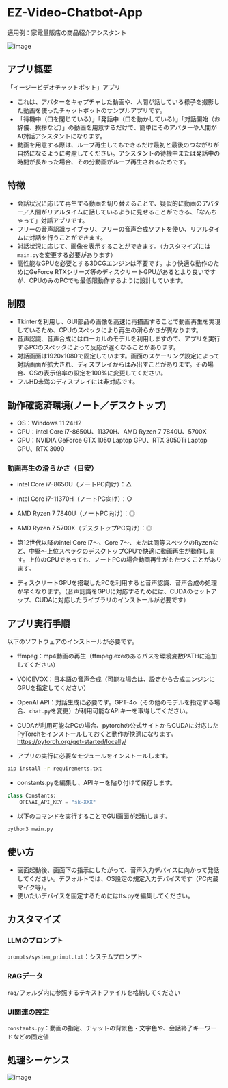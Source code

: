 # EZ-Video-Chatbot-App

適用例：家電量販店の商品紹介アシスタント

![image](https://github.com/user-attachments/assets/7ec839f5-6aff-4655-a193-5f1aa419207e)

## アプリ概要

「イージービデオチャットボット」アプリ
- これは、アバターをキャプチャした動画や、人間が話している様子を撮影した動画を使ったチャットボットのサンプルアプリです。
- 「待機中（口を閉じている）」「発話中（口を動かしている）」「対話開始（お辞儀、挨拶など）」の動画を用意するだけで、簡単にそのアバターや人間がAI対話アシスタントになります。
- 動画を用意する際は、ループ再生してもできるだけ最初と最後のつながりが自然になるように考慮してください。アシスタントの待機中または発話中の時間が長かった場合、その分動画がループ再生されるためです。

## 特徴
- 会話状況に応じて再生する動画を切り替えることで、疑似的に動画のアバター／人間がリアルタイムに話しているように見せることができる、「なんちゃって」対話アプリです。
- フリーの音声認識ライブラリ、フリーの音声合成ソフトを使い、リアルタイムに対話を行うことができます。
- 対話状況に応じて、画像を表示することができます。（カスタマイズには`main.py`を変更する必要があります）
- 高性能なGPUを必要とする3DCGエンジンは不要です。より快適な動作のためにGeForce RTXシリーズ等のディスクリートGPUがあるとより良いですが、CPUのみのPCでも最低限動作するように設計しています。

## 制限
- Tkinterを利用し、GUI部品の画像を高速に再描画することで動画再生を実現しているため、CPUのスペックにより再生の滑らかさが異なります。
- 音声認識、音声合成にはローカルのモデルを利用しますので、アプリを実行するPCのスペックによって反応が遅くなることがあります。
- 対話画面は1920x1080で固定しています。画面のスケーリング設定によって対話画面が拡大され、ディスプレイからはみ出すことがあります。その場合、OSの表示倍率の設定を100%に変更してください。
- フルHD未満のディスプレイには非対応です。

##  動作確認済環境(ノート／デスクトップ)
- OS：Windows 11 24H2
- CPU：intel Core i7-8650U、11370H、AMD Ryzen 7 7840U、5700X
- GPU：NVIDIA GeForce GTX 1050 Laptop GPU、RTX 3050Ti Laptop GPU、RTX 3090

### 動画再生の滑らかさ（目安）
- intel Core i7-8650U（ノートPC向け）：△
- intel Core i7-11370H（ノートPC向け）：○
- AMD Ryzen 7 7840U（ノートPC向け）：◎
- AMD Ryzen 7 5700X（デスクトップPC向け）：◎

- 第12世代以降のintel Core i7～、Core 7～、または同等スペックのRyzenなど、中堅～上位スペックのデスクトップCPUで快適に動画再生が動作します。上位のCPUであっても、ノートPCの場合動画再生がもたつくことがあります。
- ディスクリートGPUを搭載したPCを利用すると音声認識、音声合成の処理が早くなります。（音声認識をGPUに対応するためには、CUDAのセットアップ、CUDAに対応したライブラリのインストールが必要です）


## アプリ実行手順

以下のソフトウェアのインストールが必要です。
- ffmpeg：mp4動画の再生（ffmpeg.exeのあるパスを環境変数PATHに追加してください）
- VOICEVOX：日本語の音声合成（可能な場合は、設定から合成エンジンにGPUを指定してください）
- OpenAI API：対話生成に必要です。GPT-4o（その他のモデルを指定する場合、`chat.py`を変更）が利用可能なAPIキーを取得してください。

- CUDAが利用可能なPCの場合、pytorchの公式サイトからCUDAに対応したPyTorchをインストールしておくと動作が快適になります。
https://pytorch.org/get-started/locally/

- アプリの実行に必要なモジュールをインストールします。
```sh
pip install -r requirements.txt
```
- constants.pyを編集し、APIキーを貼り付けて保存します。
```python
class Constants:
    OPENAI_API_KEY = "sk-XXX"
```

- 以下のコマンドを実行することでGUI画面が起動します。
```sh
python3 main.py
```

## 使い方

- 画面起動後、画面下の指示にしたがって、音声入力デバイスに向かって発話してください。デフォルトでは、OS設定の規定入力デバイスです（PC内蔵マイク等）。
- 使いたいデバイスを固定するためにはtts.pyを編集してください。


## カスタマイズ

### LLMのプロンプト
`prompts/system_primpt.txt`：システムプロンプト

### RAGデータ
`rag/`フォルダ内に参照するテキストファイルを格納してください

### UI関連の設定
`constants.py`：動画の指定、チャットの背景色・文字色や、会話終了キーワードなどの固定値

## 処理シーケンス

![image](https://github.com/user-attachments/assets/1dcb321d-f4c0-4ec8-a0e1-fa3b30664dae)


